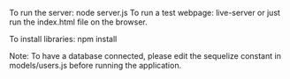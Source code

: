 To run the server: node server.js To run a test webpage: live-server or just run the index.html file on the browser.

To install libraries: npm install

Note: To have a database connected, please edit the sequelize constant in models/users.js before running the application.